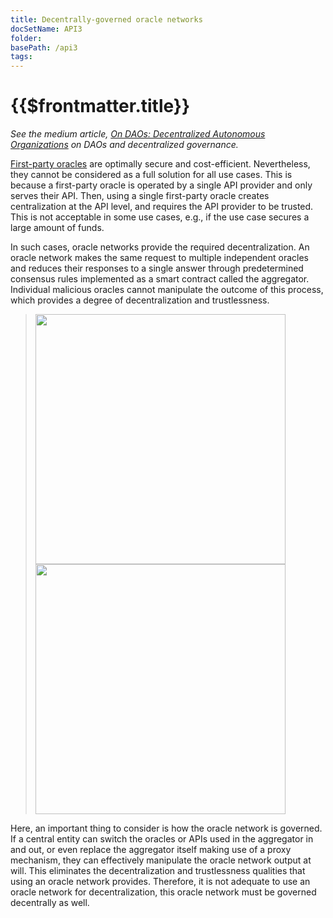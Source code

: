 ```yaml
---
title: Decentrally-governed oracle networks
docSetName: API3
folder:
basePath: /api3
tags:
---
```


# {{$frontmatter.title}}

<TOC class="table-of-contents" :include-level="[2,3]" />

_See the medium article,
[On DAOs: Decentralized Autonomous Organizations](https://medium.com/api3/on-daos-decentralized-autonomous-organizations-84c00abb89bc)
on DAOs and decentralized governance._

[First-party oracles](./first-party-oracles.md) are optimally secure and
cost-efficient. Nevertheless, they cannot be considered as a full solution for
all use cases. This is because a first-party oracle is operated by a single API
provider and only serves their API. Then, using a single first-party oracle
creates centralization at the API level, and requires the API provider to be
trusted. This is not acceptable in some use cases, e.g., if the use case secures
a large amount of funds.

In such cases, oracle networks provide the required decentralization. An oracle
network makes the same request to multiple independent oracles and reduces their
responses to a single answer through predetermined consensus rules implemented
as a smart contract called the aggregator. Individual malicious oracles cannot
manipulate the outcome of this process, which provides a degree of
decentralization and trustlessness.

> <img src="../assets/images/central-governance.png" width="400px"/>
> <br/>
> <img src="../assets/images/decentral-governance.png" width="400px"/>

Here, an important thing to consider is how the oracle network is governed. If a
central entity can switch the oracles or APIs used in the aggregator in and out,
or even replace the aggregator itself making use of a proxy mechanism, they can
effectively manipulate the oracle network output at will. This eliminates the
decentralization and trustlessness qualities that using an oracle network
provides. Therefore, it is not adequate to use an oracle network for
decentralization, this oracle network must be governed decentrally as well.
